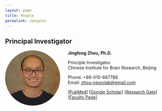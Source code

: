 ```yaml
---
layout: page
title: People
permalink: /people/
---
```

## Principal Investigator

<img align="left" height="180" style="margin-right:25px; border-radius: 50%; border: 0px solid #6495ED;" src="/assets/jingfeng_head_shot.jpg" />

**Jingfeng Zhou, Ph.D.**

Principle Investigator<br>Chinese Institute for Brain Research, Beijing

Phone: +86-010-667788<br>Email: zhou-neurolab@gmail.com

[[PubMed](https://www.ncbi.nlm.nih.gov/myncbi/1-AMNoyoc62Qs/bibliography/public/?sortby=pubDate&sdirection=descending)] [[Google Scholar](https://scholar.google.com/citations?user=ZQD-fmcAAAAJ)] [[Research Gate](https://www.researchgate.net/profile/Jingfeng-Zhou)] [[Faculty Page](https://www.researchgate.net/profile/Jingfeng-Zhou)]

<br clear="left" />
